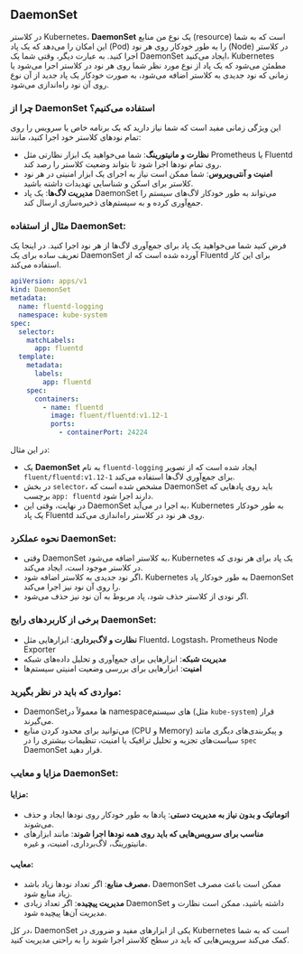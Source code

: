 ## DaemonSet

در کلاستر Kubernetes، **DaemonSet** یک نوع من منابع (resource) است که به شما این امکان را می‌دهد که یک پاد (Pod) را به طور خودکار روی هر نود (Node) در کلاستر اجرا کنید. به عبارت دیگر، وقتی شما یک DaemonSet ایجاد می‌کنید، Kubernetes مطمئن می‌شود که یک پاد از نوع مورد نظر شما روی هر نود در کلاستر اجرا می‌شود یا زمانی که نود جدیدی به کلاستر اضافه می‌شود، به صورت خودکار یک پاد جدید از آن نوع روی آن نود راه‌اندازی می‌شود.

### چرا از DaemonSet استفاده می‌کنیم؟
این ویژگی زمانی مفید است که شما نیاز دارید که یک برنامه خاص یا سرویس را روی تمام نودهای کلاستر خود اجرا کنید، مانند:

- **نظارت و مانیتورینگ**: شما می‌خواهید یک ابزار نظارتی مثل Prometheus یا Fluentd روی تمام نودها اجرا شود تا بتواند وضعیت کلاستر را رصد کند.
- **امنیت و آنتی‌ویروس**: شما ممکن است نیاز به اجرای یک ابزار امنیتی در هر نود کلاستر برای اسکن و شناسایی تهدیدات داشته باشید.
- **مدیریت لاگ‌ها**: یک پاد DaemonSet می‌تواند به طور خودکار لاگ‌های سیستم را جمع‌آوری کرده و به سیستم‌های ذخیره‌سازی ارسال کند.

### مثال از استفاده DaemonSet:
فرض کنید شما می‌خواهید یک پاد برای جمع‌آوری لاگ‌ها از هر نود اجرا کنید. در اینجا یک تعریف ساده برای یک DaemonSet آورده شده است که از Fluentd برای این کار استفاده می‌کند.

```yaml
apiVersion: apps/v1
kind: DaemonSet
metadata:
  name: fluentd-logging
  namespace: kube-system
spec:
  selector:
    matchLabels:
      app: fluentd
  template:
    metadata:
      labels:
        app: fluentd
    spec:
      containers:
        - name: fluentd
          image: fluent/fluentd:v1.12-1
          ports:
            - containerPort: 24224
```

در این مثال:
- یک **DaemonSet** به نام `fluentd-logging` ایجاد شده است که از تصویر `fluent/fluentd:v1.12-1` برای جمع‌آوری لاگ‌ها استفاده می‌کند.
- در بخش `selector`، مشخص شده است که DaemonSet باید روی پادهایی که برچسب `app: fluentd` دارند اجرا شود.
- در نهایت، وقتی این DaemonSet به اجرا در می‌آید، Kubernetes به طور خودکار یک پاد Fluentd روی هر نود در کلاستر راه‌اندازی می‌کند.

### نحوه عملکرد DaemonSet:
- وقتی DaemonSet به کلاستر اضافه می‌شود، Kubernetes یک پاد برای هر نودی که در کلاستر موجود است، ایجاد می‌کند.
- اگر نود جدیدی به کلاستر اضافه شود، Kubernetes به طور خودکار پاد DaemonSet را روی آن نود نیز اجرا می‌کند.
- اگر نودی از کلاستر حذف شود، پاد مربوط به آن نود نیز حذف می‌شود.

### برخی از کاربردهای رایج DaemonSet:
- **نظارت و لاگ‌برداری**: ابزارهایی مثل Fluentd، Logstash، Prometheus Node Exporter
- **مدیریت شبکه**: ابزارهایی برای جمع‌آوری و تحلیل داده‌های شبکه
- **امنیت**: ابزارهایی برای بررسی وضعیت امنیتی سیستم‌ها

### مواردی که باید در نظر بگیرید:
- DaemonSet‌ها معمولاً در namespaceهای سیستم (مثل `kube-system`) قرار می‌گیرند.
- می‌توانید برای محدود کردن منابع (CPU و Memory) و پیکربندی‌های دیگری مانند سیاست‌های تجزیه و تحلیل ترافیک یا امنیت، تنظیمات بیشتری را در `spec` DaemonSet قرار دهید.

### مزایا و معایب DaemonSet:
#### مزایا:
- **اتوماتیک و بدون نیاز به مدیریت دستی**: پادها به طور خودکار روی نودها ایجاد و حذف می‌شوند.
- **مناسب برای سرویس‌هایی که باید روی همه نودها اجرا شوند**: مانند ابزارهای مانیتورینگ، لاگ‌برداری، امنیت، و غیره.

#### معایب:
- **مصرف منابع**: اگر تعداد نودها زیاد باشد، DaemonSet ممکن است باعث مصرف زیاد منابع شود.
- **مدیریت پیچیده**: اگر تعداد زیادی DaemonSet داشته باشید، ممکن است نظارت و مدیریت آن‌ها پیچیده شود.

در کل، DaemonSet یکی از ابزارهای مفید و ضروری در Kubernetes است که به شما کمک می‌کند سرویس‌هایی که باید در سطح کلاستر اجرا شوند را به راحتی مدیریت کنید.
